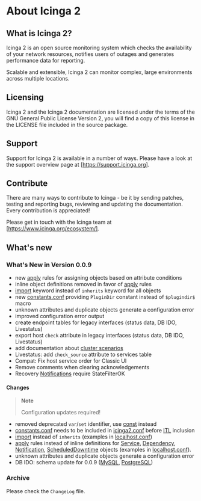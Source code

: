 # <a id="about-icinga2"></a> About Icinga 2

## <a id="what-is-icinga2"></a> What is Icinga 2?

Icinga 2 is an open source monitoring system which checks the availability of your
network resources, notifies users of outages and generates performance data for reporting.

Scalable and extensible, Icinga 2 can monitor complex, large environments across
multiple locations.

## <a id="licensing"></a> Licensing

Icinga 2 and the Icinga 2 documentation are licensed under the terms of the GNU
General Public License Version 2, you will find a copy of this license in the
LICENSE file included in the source package.

## <a id="support"></a> Support

Support for Icinga 2 is available in a number of ways. Please have a look at
the support overview page at [https://support.icinga.org].

## <a id="contribute"></a> Contribute

There are many ways to contribute to Icinga - be it by sending patches, testing and
reporting bugs, reviewing and updating the documentation. Every contribution
is appreciated!

Please get in touch with the Icinga team at [https://www.icinga.org/ecosystem/].

## <a id="whats-new"></a> What's new

### What's New in Version 0.0.9

* new [apply](#apply) rules for assigning objects based on attribute conditions
* inline object definitions removed in favor of [apply](#apply) rules
* [import](#template-imports) keyword instead of `inherits` keyword for all objects
* new [constants.conf](#constants-conf) providing `PluginDir` constant instead of `$plugindir$` macro
* unknown attributes and duplicate objects generate a configuration error
* improved configuration error output
* create endpoint tables for legacy interfaces (status data, DB IDO, Livestatus)
* export host `check` attribute in legacy interfaces (status data, DB IDO, Livestatus)
* add documentation about [cluster scenarios](#cluster-scenarios)
* Livestatus: add `check_source` attribute to services table
* Compat: Fix host service order for Classic UI
* Remove comments when clearing acknowledgements
* Recovery [Notifications](#objecttype-notification) require StateFilterOK

#### Changes

> **Note**
>
> Configuration updates required!

* removed deprecated `var`/`set` identifier, use [const](#const) instead
* [constants.conf](#constants-conf) needs to be included in [icinga2.conf](#icinga2-conf) before [ITL](#itl) inclusion
* [import](#template-imports) instead of `inherits` (examples in [localhost.conf](#localhost-conf))
* [apply](#apply) rules instead of inline definitions for [Service](#objecttype-service),
[Dependency](#objecttype-dependency), [Notification](#objecttype-notitifcation),
[ScheduledDowntime](#objecttype-scheduleddowntime) objects (examples in [localhost.conf](#localhost-conf)).
* unknown attributes and duplicate objects generate a configuration error
* DB IDO: schema update for 0.0.9 ([MySQL](#upgrading-mysql-db), [PostgreSQL](#upgrading-postgresql-db))

### Archive

Please check the `ChangeLog` file.
